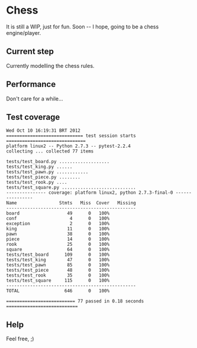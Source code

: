 Chess
=====

It is still a WIP, just for fun. Soon -- I hope, going to be a chess engine/player. 

## Current step
Currently modelling the chess rules.

## Performance
Don't care for a while...

## Test coverage

    Wed Oct 10 16:19:31 BRT 2012
    ============================= test session starts ==============================
    platform linux2 -- Python 2.7.3 -- pytest-2.2.4
    collecting ... collected 77 items

    tests/test_board.py ...................
    tests/test_king.py ......
    tests/test_pawn.py ............
    tests/test_piece.py ........
    tests/test_rook.py ....
    tests/test_square.py ............................
    --------------- coverage: platform linux2, python 2.7.3-final-0 ----------------
    Name                Stmts   Miss  Cover   Missing
    -------------------------------------------------
    board                  49      0   100%   
    conf                    4      0   100%   
    exception               2      0   100%   
    king                   11      0   100%   
    pawn                   38      0   100%   
    piece                  14      0   100%   
    rook                   25      0   100%   
    square                 64      0   100%   
    tests/test_board      109      0   100%   
    tests/test_king        47      0   100%   
    tests/test_pawn        85      0   100%   
    tests/test_piece       48      0   100%   
    tests/test_rook        35      0   100%   
    tests/test_square     115      0   100%   
    -------------------------------------------------
    TOTAL                 646      0   100%   

    ========================== 77 passed in 0.18 seconds ===========================

## Help
Feel free, ;)

